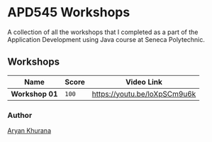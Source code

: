 # APD545 Workshops

A collection of all the workshops that I completed as a part of the Application Development using Java course at Seneca Polytechnic.

## Workshops

|Name|Score|Video Link|
|---|---|---|
|**Workshop 01**|`100`|https://youtu.be/loXpSCm9u6k|

### Author
[Aryan Khurana](https://github.com/AryanK1511)
